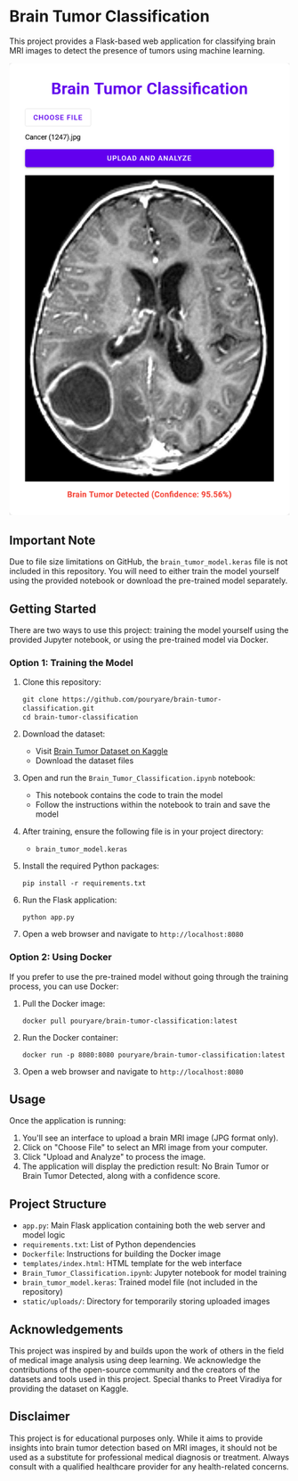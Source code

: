 # Brain Tumor Classification

This project provides a Flask-based web application for classifying brain MRI images to detect the presence of tumors using machine learning.

![Project Screenshot](screenshot.png)

## Important Note

Due to file size limitations on GitHub, the `brain_tumor_model.keras` file is not included in this repository. You will need to either train the model yourself using the provided notebook or download the pre-trained model separately.

## Getting Started

There are two ways to use this project: training the model yourself using the provided Jupyter notebook, or using the pre-trained model via Docker.

### Option 1: Training the Model

1. Clone this repository:
   ```
   git clone https://github.com/pouryare/brain-tumor-classification.git
   cd brain-tumor-classification
   ```

2. Download the dataset:
   - Visit [Brain Tumor Dataset on Kaggle](https://www.kaggle.com/datasets/preetviradiya/brian-tumor-dataset)
   - Download the dataset files

3. Open and run the `Brain_Tumor_Classification.ipynb` notebook:
   - This notebook contains the code to train the model
   - Follow the instructions within the notebook to train and save the model

4. After training, ensure the following file is in your project directory:
   - `brain_tumor_model.keras`

5. Install the required Python packages:
   ```
   pip install -r requirements.txt
   ```

6. Run the Flask application:
   ```
   python app.py
   ```

7. Open a web browser and navigate to `http://localhost:8080`

### Option 2: Using Docker

If you prefer to use the pre-trained model without going through the training process, you can use Docker:

1. Pull the Docker image:
   ```
   docker pull pouryare/brain-tumor-classification:latest
   ```

2. Run the Docker container:
   ```
   docker run -p 8080:8080 pouryare/brain-tumor-classification:latest
   ```

3. Open a web browser and navigate to `http://localhost:8080`

## Usage

Once the application is running:

1. You'll see an interface to upload a brain MRI image (JPG format only).
2. Click on "Choose File" to select an MRI image from your computer.
3. Click "Upload and Analyze" to process the image.
4. The application will display the prediction result: No Brain Tumor or Brain Tumor Detected, along with a confidence score.

## Project Structure

- `app.py`: Main Flask application containing both the web server and model logic
- `requirements.txt`: List of Python dependencies
- `Dockerfile`: Instructions for building the Docker image
- `templates/index.html`: HTML template for the web interface
- `Brain_Tumor_Classification.ipynb`: Jupyter notebook for model training
- `brain_tumor_model.keras`: Trained model file (not included in the repository)
- `static/uploads/`: Directory for temporarily storing uploaded images

## Acknowledgements

This project was inspired by and builds upon the work of others in the field of medical image analysis using deep learning. We acknowledge the contributions of the open-source community and the creators of the datasets and tools used in this project. Special thanks to Preet Viradiya for providing the dataset on Kaggle.

## Disclaimer

This project is for educational purposes only. While it aims to provide insights into brain tumor detection based on MRI images, it should not be used as a substitute for professional medical diagnosis or treatment. Always consult with a qualified healthcare provider for any health-related concerns.
